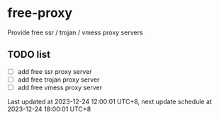 
# free-proxy
Provide free ssr / trojan / vmess proxy servers


## TODO list
- [ ] add free ssr proxy server
- [ ] add free trojan proxy server
- [ ] add free vmess proxy server

Last updated at 2023-12-24 12:00:01 UTC+8, next update schedule at 2023-12-24 18:00:01 UTC+8

